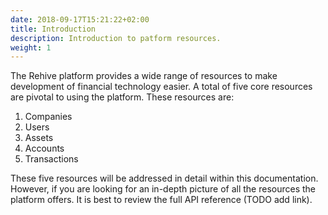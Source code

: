 ```yaml
---
date: 2018-09-17T15:21:22+02:00
title: Introduction
description: Introduction to patform resources.
weight: 1
---
```


The Rehive platform provides a wide range of resources to make development of financial technology easier. A total of five core resources are pivotal to using the platform. These resources are:

1. Companies
2. Users
3. Assets
4. Accounts
5. Transactions

These five resources will be  addressed in detail within this documentation. However, if you are looking for an in-depth picture of all the resources the platform offers. It is best to review the full API reference (TODO add link).